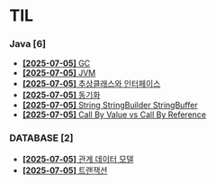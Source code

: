 # TIL
 
### Java [6]
- [**[2025-07-05]**  GC](https://github.com/A-lass/TIL/blob/main/Java/GC.md)
- [**[2025-07-05]**  JVM](https://github.com/A-lass/TIL/blob/main/Java/JVM.md)
- [**[2025-07-05]**  추상클래스와 인터페이스](https://github.com/A-lass/TIL/blob/main/Java/추상클래스와_인터페이스.md)
- [**[2025-07-05]**  동기화](https://github.com/A-lass/TIL/blob/main/Java/동기화.md)
- [**[2025-07-05]**  String StringBuilder StringBuffer](https://github.com/A-lass/TIL/blob/main/Java/String_StringBuilder_StringBuffer.md)
- [**[2025-07-05]**  Call By Value vs Call By Reference](https://github.com/A-lass/TIL/blob/main/Java/Call_By_Value_vs_Call_By_Reference.md)
### DATABASE [2]
- [**[2025-07-05]**  관계 데이터 모델](https://github.com/A-lass/TIL/blob/main/DATABASE/관계_데이터_모델.md)
- [**[2025-07-05]**  트랜잭션](https://github.com/A-lass/TIL/blob/main/DATABASE/트랜잭션.md)
